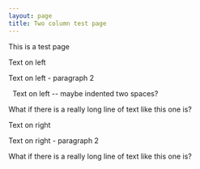 ```yaml
---
layout: page
title: Two column test page
---
```


This is a test page

<div id="leftcol">

Text on left

Text on left - paragraph 2

&nbsp;&nbsp;Text on left -- maybe indented two spaces?

What if there is a really long line of text like this one is?

</div>
<div id="rightcol">
Text on right

Text on right - paragraph 2

What if there is a really long line of text like this one is?


</div>
